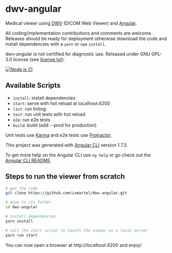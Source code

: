 # dwv-angular

Medical viewer using [DWV](https://github.com/ivmartel/dwv) (DICOM Web Viewer) and [Angular](https://angular.io/).

All coding/implementation contributions and comments are welcome. Releases should be ready for deployment otherwise download the code and install dependencies with a `yarn` or `npm` `install`.

dwv-angular is not certified for diagnostic use. Released under GNU GPL-3.0 license (see [license.txt](license.txt)).

[![Node.js CI](https://github.com/ivmartel/dwv-angular/actions/workflows/nodejs-ci.yml/badge.svg)](https://github.com/ivmartel/dwv-angular/actions/workflows/nodejs-ci.yml)

## Available Scripts

 - `install`: install dependencies
 - `start`: serve with hot reload at localhost:4200
 - `lint`: run linting
 - `test`:  run unit tests with hot reload
 - `e2e`: run e2e tests
 - `build`: build (add --prod for production)

Unit tests use [Karma](https://karma-runner.github.io) and e2e tests use [Protractor](http://www.protractortest.org/).

This project was generated with [Angular CLI](https://github.com/angular/angular-cli) version 1.7.3.

To get more help on the Angular CLI use `ng help` or go check out the [Angular CLI README](https://github.com/angular/angular-cli/blob/master/README.md).

## Steps to run the viewer from scratch

```sh
# get the code
git clone https://github.com/ivmartel/dwv-angular.git

# move to its folder
cd dwv-angular

# install dependencies
yarn install

# call the start script to launch the viewer on a local server
yarn run start
```

You can now open a browser at http://localhost:4200 and enjoy!
